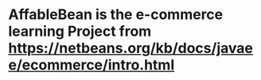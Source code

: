 AffableBean is the e-commerce learning Project from https://netbeans.org/kb/docs/javaee/ecommerce/intro.html
===========
